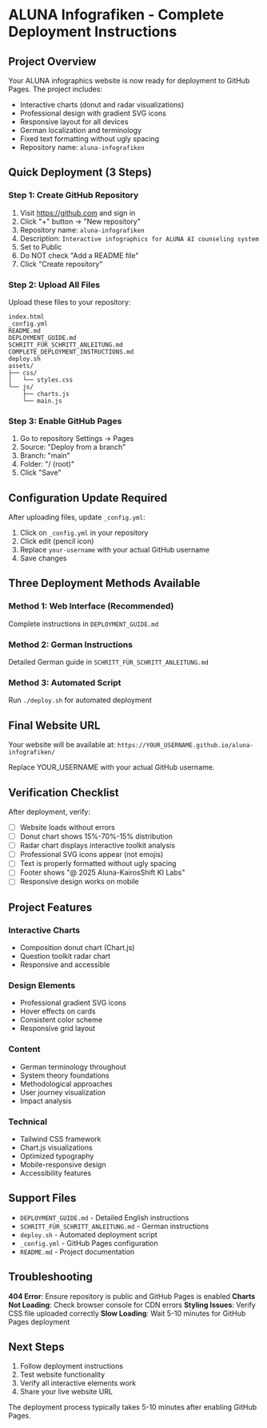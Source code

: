 # ALUNA Infografiken - Complete Deployment Instructions

## Project Overview

Your ALUNA infographics website is now ready for deployment to GitHub Pages. The project includes:

- Interactive charts (donut and radar visualizations)
- Professional design with gradient SVG icons
- Responsive layout for all devices
- German localization and terminology
- Fixed text formatting without ugly spacing
- Repository name: `aluna-infografiken`

## Quick Deployment (3 Steps)

### Step 1: Create GitHub Repository
1. Visit https://github.com and sign in
2. Click "+" button → "New repository"
3. Repository name: `aluna-infografiken`
4. Description: `Interactive infographics for ALUNA AI counseling system`
5. Set to Public
6. Do NOT check "Add a README file"
7. Click "Create repository"

### Step 2: Upload All Files
Upload these files to your repository:
```
index.html
_config.yml
README.md
DEPLOYMENT_GUIDE.md
SCHRITT_FÜR_SCHRITT_ANLEITUNG.md
COMPLETE_DEPLOYMENT_INSTRUCTIONS.md
deploy.sh
assets/
├── css/
│   └── styles.css
└── js/
    ├── charts.js
    └── main.js
```

### Step 3: Enable GitHub Pages
1. Go to repository Settings → Pages
2. Source: "Deploy from a branch"
3. Branch: "main"
4. Folder: "/ (root)"
5. Click "Save"

## Configuration Update Required

After uploading files, update `_config.yml`:
1. Click on `_config.yml` in your repository
2. Click edit (pencil icon)
3. Replace `your-username` with your actual GitHub username
4. Save changes

## Three Deployment Methods Available

### Method 1: Web Interface (Recommended)
Complete instructions in `DEPLOYMENT_GUIDE.md`

### Method 2: German Instructions
Detailed German guide in `SCHRITT_FÜR_SCHRITT_ANLEITUNG.md`

### Method 3: Automated Script
Run `./deploy.sh` for automated deployment

## Final Website URL

Your website will be available at:
`https://YOUR_USERNAME.github.io/aluna-infografiken/`

Replace YOUR_USERNAME with your actual GitHub username.

## Verification Checklist

After deployment, verify:
- [ ] Website loads without errors
- [ ] Donut chart shows 15%-70%-15% distribution
- [ ] Radar chart displays interactive toolkit analysis
- [ ] Professional SVG icons appear (not emojis)
- [ ] Text is properly formatted without ugly spacing
- [ ] Footer shows "@ 2025 Aluna-KairosShift KI Labs"
- [ ] Responsive design works on mobile

## Project Features

### Interactive Charts
- Composition donut chart (Chart.js)
- Question toolkit radar chart
- Responsive and accessible

### Design Elements
- Professional gradient SVG icons
- Hover effects on cards
- Consistent color scheme
- Responsive grid layout

### Content
- German terminology throughout
- System theory foundations
- Methodological approaches
- User journey visualization
- Impact analysis

### Technical
- Tailwind CSS framework
- Chart.js visualizations
- Optimized typography
- Mobile-responsive design
- Accessibility features

## Support Files

- `DEPLOYMENT_GUIDE.md` - Detailed English instructions
- `SCHRITT_FÜR_SCHRITT_ANLEITUNG.md` - German instructions
- `deploy.sh` - Automated deployment script
- `_config.yml` - GitHub Pages configuration
- `README.md` - Project documentation

## Troubleshooting

**404 Error**: Ensure repository is public and GitHub Pages is enabled
**Charts Not Loading**: Check browser console for CDN errors
**Styling Issues**: Verify CSS file uploaded correctly
**Slow Loading**: Wait 5-10 minutes for GitHub Pages deployment

## Next Steps

1. Follow deployment instructions
2. Test website functionality
3. Verify all interactive elements work
4. Share your live website URL

The deployment process typically takes 5-10 minutes after enabling GitHub Pages.